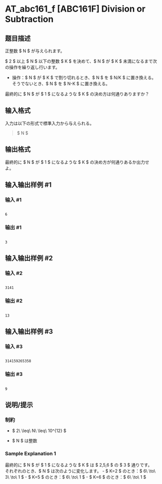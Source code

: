 # AT_abc161_f [ABC161F] Division or Subtraction

## 题目描述

[problemUrl]: https://atcoder.jp/contests/abc161/tasks/abc161_f

正整数 $ N $ が与えられます。

$ 2 $ 以上 $ N $ 以下の整数 $ K $ を決めて、$ N $ が $ K $ 未満になるまで次の操作を繰り返し行います。

- 操作：$ N $ が $ K $ で割り切れるとき、$ N $ を $ N/K $ に置き換える。そうでないとき、$ N $ を $ N-K $ に置き換える。

最終的に $ N $ が $ 1 $ になるような $ K $ の決め方は何通りありますか？

## 输入格式

入力は以下の形式で標準入力から与えられる。

> $ N $

## 输出格式

最終的に $ N $ が $ 1 $ になるような $ K $ の決め方が何通りあるか出力せよ。

## 输入输出样例 #1

### 输入 #1

```
6
```

### 输出 #1

```
3
```

## 输入输出样例 #2

### 输入 #2

```
3141
```

### 输出 #2

```
13
```

## 输入输出样例 #3

### 输入 #3

```
314159265358
```

### 输出 #3

```
9
```

## 说明/提示

### 制約

- $ 2\ \leq\ N\ \leq\ 10^{12} $
- $ N $ は整数

### Sample Explanation 1

最終的に $ N $ が $ 1 $ になるような $ K $ は $ 2,5,6 $ の $ 3 $ 通りです。 それぞれのとき、$ N $ は次のように変化します。 - $ K=2 $ のとき：$ 6\ \to\ 3\ \to\ 1 $ - $ K=5 $ のとき：$ 6\ \to\ 1 $ - $ K=6 $ のとき：$ 6\ \to\ 1 $